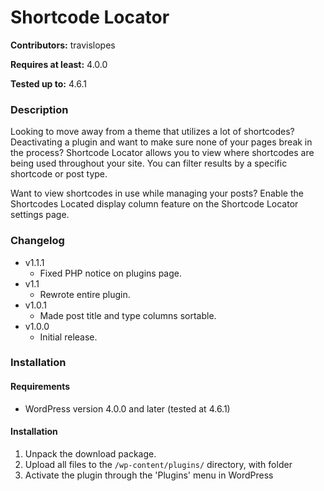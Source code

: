 # Shortcode Locator
**Contributors:** travislopes

**Requires at least:** 4.0.0

**Tested up to:** 4.6.1

### Description
Looking to move away from a theme that utilizes a lot of shortcodes? Deactivating a plugin and want to make sure none of your pages break in the process? Shortcode Locator allows you to view where shortcodes are being used throughout your site. You can filter results by a specific shortcode or post type.

Want to view shortcodes in use while managing your posts? Enable the Shortcodes Located display column feature on the Shortcode Locator settings page.


### Changelog
* v1.1.1
	* Fixed PHP notice on plugins page.
* v1.1
	* Rewrote entire plugin.
* v1.0.1
	* Made post title and type columns sortable.
* v1.0.0
	* Initial release.

### Installation
#### Requirements
* WordPress version 4.0.0 and later (tested at 4.6.1)

#### Installation
1. Unpack the download package.
1. Upload all files to the `/wp-content/plugins/` directory, with folder
1. Activate the plugin through the 'Plugins' menu in WordPress
